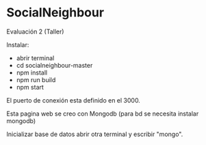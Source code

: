 # SocialNeighbour
Evaluación 2 (Taller)

Instalar:

- abrir terminal
- cd socialneighbour-master
- npm install
- npm run build
- npm start

El puerto de conexión esta definido en el 3000.

Esta pagina web se creo con Mongodb (para bd se necesita instalar mongodb)

Inicializar base de datos abrir otra terminal y escribir "mongo".
